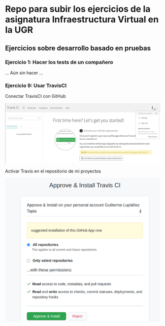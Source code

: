 # Repo para subir los ejercicios de la asignatura Infraestructura Virtual en la UGR

## Ejercicios sobre desarrollo basado en pruebas

### Ejercicio 1: Hacer los tests de un compañero

... Aún sin hacer ...

### Ejercicio 9: Usar TravisCI

Conectar TravisCI con GitHub

![Conectar travis a GitHub](./imagenes/connect_travis_github.png)

Activar Travis en el repositorio de mi proyectos

![Activar travis en mi repositorio](./imagenes/activate_travis_repositories.png)
